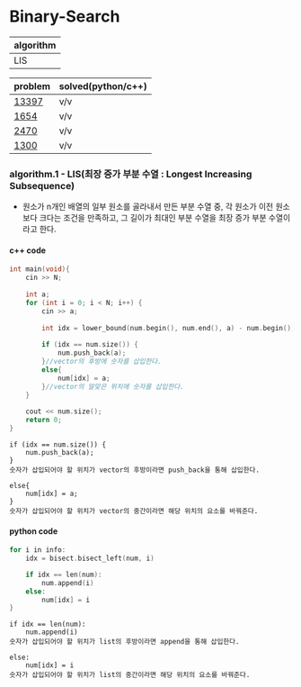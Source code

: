 # Binary-Search

|algorithm|
|---|
|LIS|

|problem|solved(python/c++)|
|---|---|
|[13397](https://www.acmicpc.net/problem/13397)|v/v|
|[1654](https://www.acmicpc.net/problem/1654)|v/v|
|[2470](https://www.acmicpc.net/problem/2470)|v/v|
|[1300](https://www.acmicpc.net/problem/1300)|v/v|


### algorithm.1 - LIS(최장 증가 부분 수열 : Longest Increasing Subsequence)

- 원소가 n개인 배열의 일부 원소를 골라내서 만든 부분 수열 중, 각 원소가 이전 원소보다 크다는 조건을 만족하고, 그 길이가 최대인 부분 수열을 최장 증가 부분 수열이라고 한다.

#### c++ code

```c
int main(void){
    cin >> N;
    
    int a;
    for (int i = 0; i < N; i++) {
        cin >> a;
        
        int idx = lower_bound(num.begin(), num.end(), a) - num.begin();
        
        if (idx == num.size()) {
            num.push_back(a);
        }//vector의 후방에 숫자를 삽입한다.
        else{
            num[idx] = a;
        }//vector의 알맞은 위치에 숫자를 삽입한다.
    }
    
    cout << num.size();
    return 0;
}
```

~~~
if (idx == num.size()) {
    num.push_back(a);
}
숫자가 삽입되어야 할 위치가 vector의 후방이라면 push_back을 통해 삽입한다.

else{
    num[idx] = a;
}
숫자가 삽입되어야 할 위치가 vector의 중간이라면 해당 위치의 요소를 바꿔준다.

~~~

#### python code

```c
for i in info:
    idx = bisect.bisect_left(num, i)

    if idx == len(num):
        num.append(i)
    else:
        num[idx] = i
}
```
~~~
if idx == len(num):
    num.append(i)
숫자가 삽입되어야 할 위치가 list의 후방이라면 append을 통해 삽입한다.

else:
    num[idx] = i
숫자가 삽입되어야 할 위치가 list의 중간이라면 해당 위치의 요소를 바꿔준다.

~~~
